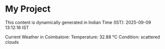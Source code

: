# My Project

This content is dynamically generated in Indian Time (IST): 2025-09-09 13:12:16 IST


Current Weather in Coimbatore:
Temperature: 32.88 °C
Condition: scattered clouds
